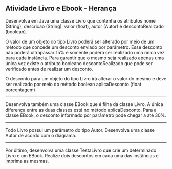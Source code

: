 ## Atividade Livro e Ebook - Herança
Desenvolva em Java uma classe Livro que contenha os atributos nome (String), descricao (String), valor (float),  autor (Autor) e descontoRealizado (boolean).

O valor de um objeto do tipo Livro poderá ser alterado por meio de um método que concede um desconto enviado por parâmetro. Esse desconto não poderá ultrapassar 15% e somente poderá ser realizado uma única vez para cada instância.  Para garantir que o mesmo seja realizado apenas uma única vez existe o atributo booleano descontoRealizado que pode ser verificado antes de realizar um desconto. 

O desconto para um objeto do tipo Livro irá alterar o valor do mesmo e deve ser realizado por meio do método boolean aplicaDesconto (float porcentagem)

-------------------------------------------------------------------

Desenvolva também uma classe EBook que é filha da classe Livro. A única diferença entre as duas classes está no método aplicaDesconto. Para a classe EBook, o desconto informado por parâmetro pode chegar a até 30%.  

-------------------------------------------------------------------

Todo Livro possui um parâmetro do tipo Autor.  Desenvolva uma classe Autor de acordo com o diagrama. 

------------------------------------------------------------------

Por último, desenvolva uma classe TestaLivro que crie um determinado Livro e um EBook. Realize dois descontos em cada uma das instâncias e imprima as mesmas. 